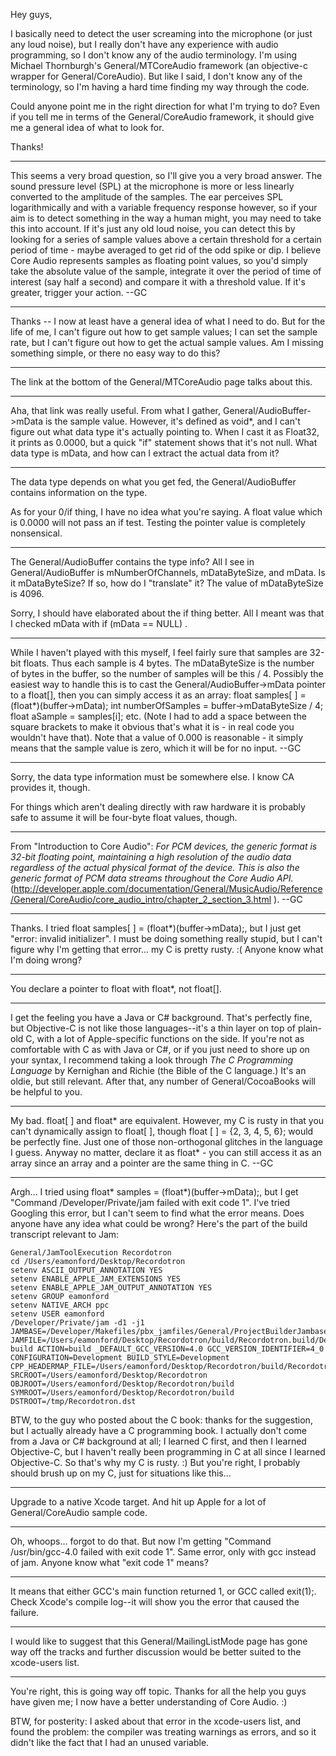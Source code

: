 Hey guys,

I basically need to detect the user screaming into the microphone (or just any loud noise), but I really don't have any experience with audio programming, so I don't know any of the audio terminology. I'm using Michael Thornburgh's General/MTCoreAudio framework (an objective-c wrapper for General/CoreAudio). But like I said, I don't know any of the terminology, so I'm having a hard time finding my way through the code.

Could anyone point me in the right direction for what I'm trying to do? Even if you tell me in terms of the General/CoreAudio framework, it should give me a general idea of what to look for.

Thanks!

----

This seems a very broad question, so I'll give you a very broad answer. The sound pressure level (SPL) at the microphone is more or less linearly converted to the amplitude of the samples. The ear perceives SPL logarithmically and with a variable frequency response however, so if your aim is to detect something in the way a human might, you may need to take this into account. If it's just any old loud noise, you can detect this by looking for a series of sample values above a certain threshold for a certain period of time - maybe averaged to get rid of the odd spike or dip. I believe Core Audio represents samples as floating point values, so you'd simply take the absolute value of the sample, integrate it over the period of time of interest (say half a second) and compare it with a threshold value. If it's greater, trigger your action. --GC

----

Thanks -- I now at least have a general idea of what I need to do. But for the life of me, I can't figure out how to get sample values; I can set the sample rate, but I can't figure out how to get the actual sample values. Am I missing something simple, or there no easy way to do this?

----

The link at the bottom of the General/MTCoreAudio page talks about this.

----

Aha, that link was really useful. From what I gather, General/AudioBuffer->mData is the sample value. However, it's defined as void*, and I can't figure out what data type it's actually pointing to. When I cast it as Float32, it prints as 0.0000, but a quick "if" statement shows that it's not null. What data type is mData, and how can I extract the actual data from it?

----
The data type depends on what you get fed, the General/AudioBuffer contains information on the type.

As for your 0/if thing, I have no idea what you're saying. A float value which is 0.0000 will not pass an if test. Testing the pointer value is completely nonsensical.

----

The General/AudioBuffer contains the type info? All I see in General/AudioBuffer is mNumberOfChannels, mDataByteSize, and mData. Is it mDataByteSize? If so, how do I "translate" it? The value of mDataByteSize is 4096.

Sorry, I should have elaborated about the if thing better. All I meant was that I checked mData with     if (mData == NULL) .

----

While I haven't played with this myself, I feel fairly sure that samples are 32-bit floats. Thus each sample is 4 bytes. The mDataByteSize is the number of bytes in the buffer, so the number of samples will be this / 4. Possibly the easiest way to handle this is to cast the General/AudioBuffer->mData pointer to a float[], then you can simply access it as an array:      float samples[ ] = (float*)(buffer->mData);  int numberOfSamples = buffer->mDataByteSize / 4; float aSample = samples[i];  etc. (Note I had to add a space between the square brackets to make it obvious that's what it is - in real code you wouldn't have that). Note that a value of 0.000 is reasonable - it simply means that the sample value is zero, which it will be for no input.  --GC

----
Sorry, the data type information must be somewhere else. I know CA provides it, though.

For things which aren't dealing directly with raw hardware it is probably safe to assume it will be four-byte float values, though.

----

From "Introduction to Core Audio": *For PCM devices, the generic format is 32-bit floating point, maintaining a high resolution of the audio data regardless of the actual physical format of the device. This is also the generic format of PCM data streams throughout the Core Audio API.* (http://developer.apple.com/documentation/General/MusicAudio/Reference/General/CoreAudio/core_audio_intro/chapter_2_section_3.html ). --GC

----

Thanks. I tried     float samples[ ] = (float*)(buffer->mData);, but I just get "error: invalid initializer". I must be doing something really stupid, but I can't figure why I'm getting that error... my C is pretty rusty. :( Anyone know what I'm doing wrong?

----
You declare a pointer to float with     float*, not     float[].

----

I get the feeling you have a Java or C# background. That's perfectly fine, but Objective-C is not like those languages--it's a thin layer on top of plain-old C, with a lot of Apple-specific functions on the side. If you're not as comfortable with C as with Java or C#, or if you just need to shore up on your syntax, I recommend taking a look through *The C Programming Language* by Kernighan and Richie (the Bible of the C language.) It's an oldie, but still relevant. After that, any number of General/CocoaBooks will be helpful to you.

----

My bad. float[ ] and float* are equivalent. However, my C is rusty in that you can't dynamically assign to float[ ], though float [ ] = {2, 3, 4, 5, 6}; would be perfectly fine. Just one of those non-orthogonal glitches in the language I guess. Anyway no matter, declare it as float* - you can still access it as an array since an array and a pointer are the same thing in C. --GC

----

Argh... I tried using     float* samples = (float*)(buffer->mData);, but I get "Command /Developer/Private/jam failed with exit code 1". I've tried Googling this error, but I can't seem to find what the error means. Does anyone have any idea what could be wrong? Here's the part of the build transcript relevant to Jam:

    General/JamToolExecution Recordotron
    cd /Users/eamonford/Desktop/Recordotron
    setenv ASCII_OUTPUT_ANNOTATION YES
    setenv ENABLE_APPLE_JAM_EXTENSIONS YES
    setenv ENABLE_APPLE_JAM_OUTPUT_ANNOTATION YES
    setenv GROUP eamonford
    setenv NATIVE_ARCH ppc
    setenv USER eamonford
    /Developer/Private/jam -d1 -j1 JAMBASE=/Developer/Makefiles/pbx_jamfiles/General/ProjectBuilderJambase JAMFILE=/Users/eamonford/Desktop/Recordotron/build/Recordotron.build/Development/Recordotron.build/Recordotron.jam build ACTION=build _DEFAULT_GCC_VERSION=4.0 GCC_VERSION_IDENTIFIER=4_0 CONFIGURATION=Development BUILD_STYLE=Development CPP_HEADERMAP_FILE=/Users/eamonford/Desktop/Recordotron/build/Recordotron.build/Development/Recordotron.build/Recordotron.hmap SRCROOT=/Users/eamonford/Desktop/Recordotron OBJROOT=/Users/eamonford/Desktop/Recordotron/build SYMROOT=/Users/eamonford/Desktop/Recordotron/build DSTROOT=/tmp/Recordotron.dst

BTW, to the guy who posted about the C book: thanks for the suggestion, but I actually already have a C programming book. I actually don't come from a Java or C# background at all; I learned C first, and then I learned Objective-C, but I haven't really been programming in C at all since I learned Objective-C. So that's why my C is rusty. :) But you're right, I probably should brush up on my C, just for situations like this...

----
Upgrade to a native Xcode target. And hit up Apple for a lot of General/CoreAudio sample code.

----

Oh, whoops... forgot to do that. But now I'm getting "Command /usr/bin/gcc-4.0 failed with exit code 1". Same error, only with gcc instead of jam. Anyone know what "exit code 1" means?

----

It means that either GCC's main function returned 1, or GCC called exit(1);. Check Xcode's compile log--it will show you the error that caused the failure.

----
I would like to suggest that this General/MailingListMode page has gone way off the tracks and further discussion would be better suited to the xcode-users list.

----
You're right, this is going way off topic. Thanks for all the help you guys have given me; I now have a better understanding of Core Audio. :)

BTW, for posterity: I asked about that error in the xcode-users list, and found the problem: the compiler was treating warnings as errors, and so it didn't like the fact that I had an unused variable.